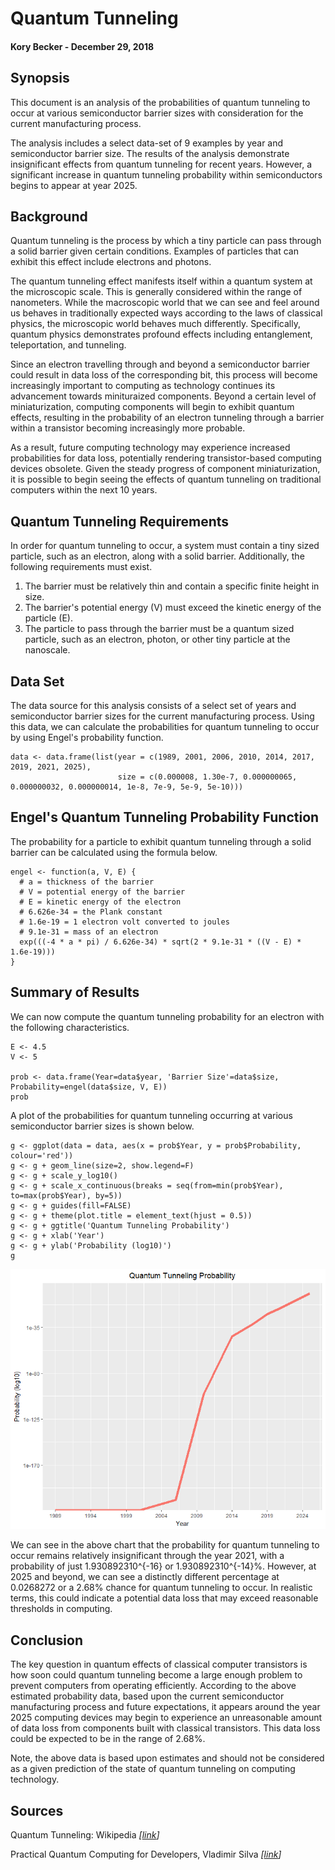 Quantum Tunneling
=================

#### Kory Becker - December 29, 2018

## Synopsis

This document is an analysis of the probabilities of quantum tunneling to occur at various semiconductor barrier sizes with consideration for the current manufacturing process.

The analysis includes a select data-set of 9 examples by year and semiconductor barrier size. The results of the analysis demonstrate insignificant effects from quantum tunneling for recent years. However, a significant increase in quantum tunneling probability within semiconductors begins to appear at year 2025.

## Background

Quantum tunneling is the process by which a tiny particle can pass through a solid barrier given certain conditions. Examples of particles that can exhibit this effect include electrons and photons.

The quantum tunneling effect manifests itself within a quantum system at the microscopic scale. This is generally considered within the range of nanometers. While the macroscopic world that we can see and feel around us behaves in traditionally expected ways according to the laws of classical physics, the microscopic world behaves much differently. Specifically, quantum physics demonstrates profound effects including entanglement, teleportation, and tunneling.

Since an electron travelling through and beyond a semiconductor barrier could result in data loss of the corresponding bit, this process will become increasingly important to computing as technology continues its advancement towards minituraized components. Beyond a certain level of miniaturization, computing components will begin to exhibit quantum effects, resulting in the probability of an electron tunneling through a barrier within a transistor becoming increasingly more probable.

As a result, future computing technology may experience increased probabilities for data loss, potentially rendering transistor-based computing devices obsolete. Given the steady progress of component miniaturization, it is possible to begin seeing the effects of quantum tunneling on traditional computers within the next 10 years.

## Quantum Tunneling Requirements

In order for quantum tunneling to occur, a system must contain a tiny sized particle, such as an electron, along with a solid barrier. Additionally, the following requirements must exist.

1. The barrier must be relatively thin and contain a specific finite height in size.
2. The barrier's potential energy (V) must exceed the kinetic energy of the particle (E).
3. The particle to pass through the barrier must be a quantum sized particle, such as an electron, photon, or other tiny particle at the nanoscale.

## Data Set

The data source for this analysis consists of a select set of years and semiconductor barrier sizes for the current manufacturing process. Using this data, we can calculate the probabilities for quantum tunneling to occur by using Engel's probability function.

```{r, echo=F}
data <- data.frame(list(year = c(1989, 2001, 2006, 2010, 2014, 2017, 2019, 2021, 2025),
                        size = c(0.000008, 1.30e-7, 0.000000065, 0.000000032, 0.000000014, 1e-8, 7e-9, 5e-9, 5e-10)))
```

## Engel's Quantum Tunneling Probability Function

The probability for a particle to exhibit quantum tunneling through a solid barrier can be calculated using the formula below.

```{r}
engel <- function(a, V, E) {
  # a = thickness of the barrier
  # V = potential energy of the barrier
  # E = kinetic energy of the electron
  # 6.626e-34 = the Plank constant
  # 1.6e-19 = 1 electron volt converted to joules
  # 9.1e-31 = mass of an electron
  exp(((-4 * a * pi) / 6.626e-34) * sqrt(2 * 9.1e-31 * ((V - E) * 1.6e-19)))
}
```

## Summary of Results

We can now compute the quantum tunneling probability for an electron with the following characteristics.

```{r}
E <- 4.5
V <- 5

prob <- data.frame(Year=data$year, 'Barrier Size'=data$size, Probability=engel(data$size, V, E))
prob
```

A plot of the probabilities for quantum tunneling occurring at various semiconductor barrier sizes is shown below.

```{r, echo=F}
g <- ggplot(data = data, aes(x = prob$Year, y = prob$Probability, colour='red'))
g <- g + geom_line(size=2, show.legend=F)
g <- g + scale_y_log10()
g <- g + scale_x_continuous(breaks = seq(from=min(prob$Year), to=max(prob$Year), by=5))
g <- g + guides(fill=FALSE)
g <- g + theme(plot.title = element_text(hjust = 0.5))
g <- g + ggtitle('Quantum Tunneling Probability')
g <- g + xlab('Year')
g <- g + ylab('Probability (log10)')
g
```

![Quantum tunneling probability](images/plot.png)

We can see in the above chart that the probability for quantum tunneling to occur remains relatively insignificant through the year 2021, with a probability of just 1.930892310^{-16} or 1.930892310^{-14}%. However, at 2025 and beyond, we can see a distinctly different percentage at 0.0268272 or a 2.68% chance for quantum tunneling to occur. In realistic terms, this could indicate a potential data loss that may exceed reasonable thresholds in computing.

## Conclusion

The key question in quantum effects of classical computer transistors is how soon could quantum tunneling become a large enough problem to prevent computers from operating efficiently. According to the above estimated probability data, based upon the current semiconductor manufacturing process and future expectations, it appears around the year 2025 computing devices may begin to experience an unreasonable amount of data loss from components built with classical transistors. This data loss could be expected to be in the range of 2.68%.

Note, the above data is based upon estimates and should not be considered as a given prediction of the state of quantum tunneling on computing technology.

## Sources

Quantum Tunneling: Wikipedia *[[link](https://en.wikipedia.org/wiki/Quantum_tunneling)]*

Practical Quantum Computing for Developers, Vladimir Silva *[[link](https://www.oreilly.com/library/view/practical-quantum-computing/9781484242186/)]*
